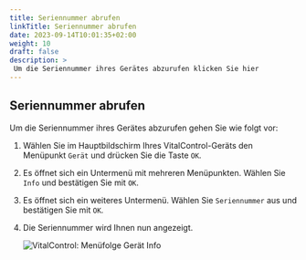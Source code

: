 ```yaml
---
title: Seriennummer abrufen
linkTitle: Seriennummer abrufen
date: 2023-09-14T10:01:35+02:00
weight: 10
draft: false
description: >
 Um die Seriennummer ihres Gerätes abzurufen klicken Sie hier
---
```

## Seriennummer abrufen

Um die Seriennummer ihres Gerätes abzurufen gehen Sie wie folgt vor:

1. Wählen Sie im Hauptbildschirm Ihres VitalControl-Geräts den Menüpunkt `Gerät` und drücken Sie die Taste `OK`.

2. Es öffnet sich ein Untermenü mit mehreren Menüpunkten. Wählen Sie `Info` und bestätigen Sie mit `OK`.

3. Es öffnet sich ein weiteres Untermenü. Wählen Sie `Seriennummer` aus und bestätigen Sie mit `OK`.

4. Die Seriennummer wird Ihnen nun angezeigt.

   ![VitalControl: Menüfolge Gerät Info](../bilder/seriennummer.png "Seriennummer abrufen")
   